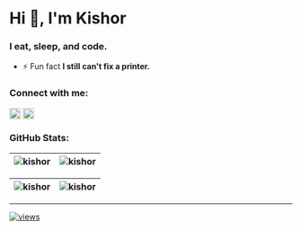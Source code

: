<h1>Hi 👋, I'm Kishor</h1>
<h3>I eat, sleep, and code.</h3>

- ⚡ Fun fact **I still can't fix a printer.**

<h3>Connect with me:</h3>

<code><a href="https://linkedin.com/in/" target="blank"><img align="center" src="https://raw.githubusercontent.com/rahuldkjain/github-profile-readme-generator/master/src/images/icons/Social/linked-in-alt.svg" alt="m4dd0c" height="20" /></a></code> 
<code><a href="https://instagram.com/kkroxx08" target="blank"><img align="center" src="https://raw.githubusercontent.com/rahuldkjain/github-profile-readme-generator/master/src/images/icons/Social/instagram.svg" alt="m4dd0c_" height="20" /></a></code>


<h3>GitHub Stats:</h3>

| <img align="center" src="https://github-readme-stats.vercel.app/api?username=kishorsuthar01&show_icons=true&theme=github_dark&locale=en" alt="kishor" />  | <img align="center" src="https://github-readme-streak-stats.herokuapp.com/?user=kishorsuthar01&theme=github_dark" alt="kishor" /> |
| :-----------------------------------------------------------------------------------------------------------------------------------------------: | :------------------------------------------------------------------------------------------------------------------------: |


| <img align="center" src="https://github-readme-stats.vercel.app/api/top-langs?username=kishorsuthar01&show_icons=true&theme=github_dark&locale=en&layout=compact" alt="kishor" />  | <img align="center" src="https://github-contributor-stats.vercel.app/api?username=kishorsuthar01&limit=3&theme=github_dark&hide_border=true&combine_all_yearly_contributions=true" alt="kishor" /> |
| :-----------------------------------------------------------------------------------------------------------------------------------------------: | :------------------------------------------------------------------------------------------------------------------------: |

---
[![views](https://visitcount.itsvg.in/api?id=kishorsuthar01&icon=2&color=6)](https://visitcount.itsvg.in)
 
